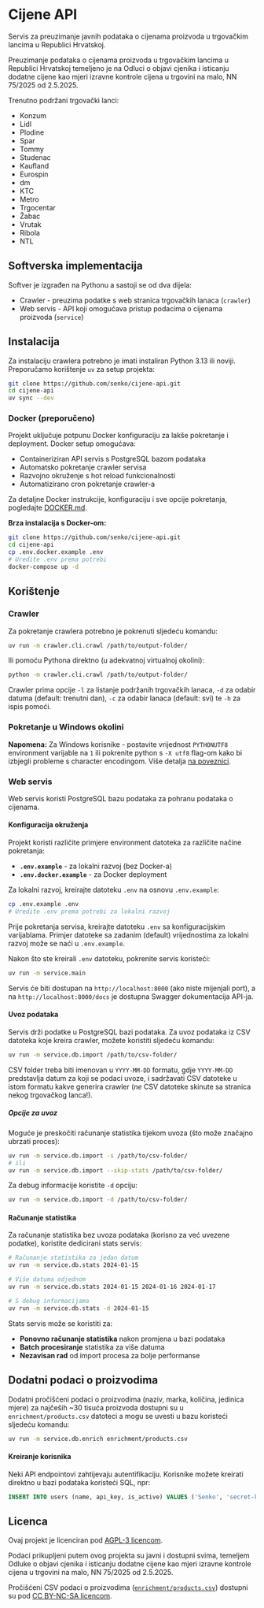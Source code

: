 # Cijene API

Servis za preuzimanje javnih podataka o cijenama proizvoda u trgovačkim lancima u Republici Hrvatskoj.

Preuzimanje podataka o cijenama proizvoda u trgovačkim lancima u Republici Hrvatskoj
temeljeno je na Odluci o objavi cjenika i isticanju dodatne cijene kao mjeri izravne
kontrole cijena u trgovini na malo, NN 75/2025 od 2.5.2025.

Trenutno podržani trgovački lanci:

* Konzum
* Lidl
* Plodine
* Spar
* Tommy
* Studenac
* Kaufland
* Eurospin
* dm
* KTC
* Metro
* Trgocentar
* Žabac
* Vrutak
* Ribola
* NTL

## Softverska implementacija

Softver je izgrađen na Pythonu a sastoji se od dva dijela:

* Crawler - preuzima podatke s web stranica trgovačkih lanaca (`crawler`)
* Web servis - API koji omogućava pristup podacima o cijenama proizvoda (`service`)

## Instalacija

Za instalaciju crawlera potrebno je imati instaliran Python 3.13 ili noviji. Preporučamo korištenje `uv` za setup projekta:

```bash
git clone https://github.com/senko/cijene-api.git
cd cijene-api
uv sync --dev
```

### Docker (preporučeno)

Projekt uključuje potpunu Docker konfiguraciju za lakše pokretanje i deployment. Docker setup omogućava:

* Containeriziran API servis s PostgreSQL bazom podataka
* Automatsko pokretanje crawler servisa
* Razvojno okruženje s hot reload funkcionalnosti
* Automatizirano cron pokretanje crawler-a

Za detaljne Docker instrukcije, konfiguraciju i sve opcije pokretanja, pogledajte [DOCKER.md](DOCKER.md).

**Brza instalacija s Docker-om:**

```bash
git clone https://github.com/senko/cijene-api.git
cd cijene-api
cp .env.docker.example .env
# Uredite .env prema potrebi
docker-compose up -d
```

## Korištenje

### Crawler

Za pokretanje crawlera potrebno je pokrenuti sljedeću komandu:

```bash
uv run -m crawler.cli.crawl /path/to/output-folder/
```

Ili pomoću Pythona direktno (u adekvatnoj virtualnoj okolini):

```bash
python -m crawler.cli.crawl /path/to/output-folder/
```

Crawler prima opcije `-l` za listanje podržanih trgovačkih lanaca, `-d` za
odabir datuma (default: trenutni dan), `-c` za odabir lanaca (default: svi) te
`-h` za ispis pomoći.

### Pokretanje u Windows okolini

**Napomena:** Za Windows korisnike - postavite vrijednost `PYTHONUTF8` environment varijable na `1` ili pokrenite python s `-X utf8` flag-om kako bi izbjegli probleme s character encodingom. Više detalja [na poveznici](https://github.com/senko/cijene-api/issues/9#issuecomment-2911110424).

### Web servis

Web servis koristi PostgreSQL bazu podataka za pohranu podataka o cijenama.

#### Konfiguracija okruženja

Projekt koristi različite primjere environment datoteka za različite načine pokretanja:

- **`.env.example`** - za lokalni razvoj (bez Docker-a)
- **`.env.docker.example`** - za Docker deployment

Za lokalni razvoj, kreirajte datoteku `.env` na osnovu `.env.example`:

```bash
cp .env.example .env
# Uredite .env prema potrebi za lokalni razvoj
```

Prije pokretanja servisa, kreirajte datoteku `.env` sa konfiguracijskim varijablama.
Primjer datoteke sa zadanim (default) vrijednostima za lokalni razvoj može se naći u `.env.example`.

Nakon što ste kreirali `.env` datoteku, pokrenite servis koristeći:

```bash
uv run -m service.main
```

Servis će biti dostupan na `http://localhost:8000` (ako niste mijenjali port), a na
`http://localhost:8000/docs` je dostupna Swagger dokumentacija API-ja.

#### Uvoz podataka

Servis drži podatke u PostgreSQL bazi podataka. Za uvoz podataka iz CSV
datoteka koje kreira crawler, možete koristiti sljedeću komandu:

```bash
uv run -m service.db.import /path/to/csv-folder/
```

CSV folder treba biti imenovan u `YYYY-MM-DD` formatu, gdje `YYYY-MM-DD`
predstavlja datum za koji se podaci uvoze, i sadržavati CSV datoteke u
istom formatu kakve generira crawler (*ne* CSV datoteke skinute sa stranica
nekog trgovačkog lanca!).

##### Opcije za uvoz

Moguće je preskočiti računanje statistika tijekom uvoza (što može značajno ubrzati proces):

```bash
uv run -m service.db.import -s /path/to/csv-folder/
# ili
uv run -m service.db.import --skip-stats /path/to/csv-folder/
```

Za debug informacije koristite `-d` opciju:

```bash
uv run -m service.db.import -d /path/to/csv-folder/
```

#### Računanje statistika

Za računanje statistika bez uvoza podataka (korisno za već uvezene podatke), koristite dedicirani stats servis:

```bash
# Računanje statistika za jedan datum
uv run -m service.db.stats 2024-01-15

# Više datuma odjednom
uv run -m service.db.stats 2024-01-15 2024-01-16 2024-01-17

# S debug informacijama
uv run -m service.db.stats -d 2024-01-15
```

Stats servis može se koristiti za:
- **Ponovno računanje statistika** nakon promjena u bazi podataka
- **Batch procesiranje** statistika za više datuma
- **Nezavisan rad** od import procesa za bolje performanse

## Dodatni podaci o proizvodima

Dodatni pročišćeni podaci o proizvodima (naziv, marka, količina, jedinica mjere)
za najčeših ~30 tisuća proizvoda dostupni su u `enrichment/products.csv` datoteci
a mogu se uvesti u bazu koristeći sljedeću komandu:

```bash
uv run -m service.db.enrich enrichment/products.csv
```

#### Kreiranje korisnika

Neki API endpointovi zahtijevaju autentifikaciju. Korisnike možete kreirati
direktno u bazi podataka koristeći SQL, npr:

```sql
INSERT INTO users (name, api_key, is_active) VALUES ('Senko', 'secret-key', TRUE);
```

## Licenca

Ovaj projekt je licenciran pod [AGPL-3 licencom](LICENSE).

Podaci prikupljeni putem ovog projekta su javni i dostupni svima, temeljem
Odluke o objavi cjenika i isticanju dodatne cijene kao mjeri izravne
kontrole cijena u trgovini na malo, NN 75/2025 od 2.5.2025.

Pročišćeni CSV podaci o proizvodima
([`enrichment/products.csv`](enrichment/products.csv))
dostupni su pod [CC BY-NC-SA licencom](https://creativecommons.org/licenses/by-nc-sa/4.0/).
